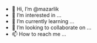 - 👋 Hi, I’m @mazarlik
- 👀 I’m interested in ...
- 🌱 I’m currently learning ...
- 💞️ I’m looking to collaborate on ...
- 📫 How to reach me ...

<!---
mazarlik/mazarlik is a ✨ special ✨ repository because its `README.md` (this file) appears on your GitHub profile.
You can click the Preview link to take a look at your changes.
--->
